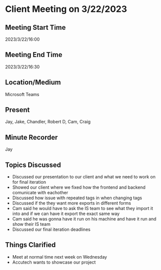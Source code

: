 # Client Meeting on 3/22/2023

## Meeting Start Time

2023/3/22/16:00

## Meeting End Time

2023/3/22/16:30

## Location/Medium

Microsoft Teams

## Present

Jay, Jake, Chandler, Robert D, Cam, Craig

## Minute Recorder

Jay

## Topics Discussed

* Discussed our presentation to our client and what we need to work on for final iteration
* Showed our client where we fixed how the frontend and backend comunicate with eachother
* Discussed how issue with repeated tags in when changing tags
* Discussed if the they want more exports in different forms
* Cam said he would have to ask the IS team to see what they import it into and if we can have it export the exact same way
* Cam said he was gonna have it run on his machine and have it run and show their IS team
* Discussed our final iteration deadlines

## Things Clarified

* Meet at normal time next week on Wednesday
* Accutech wants to showcase our project
